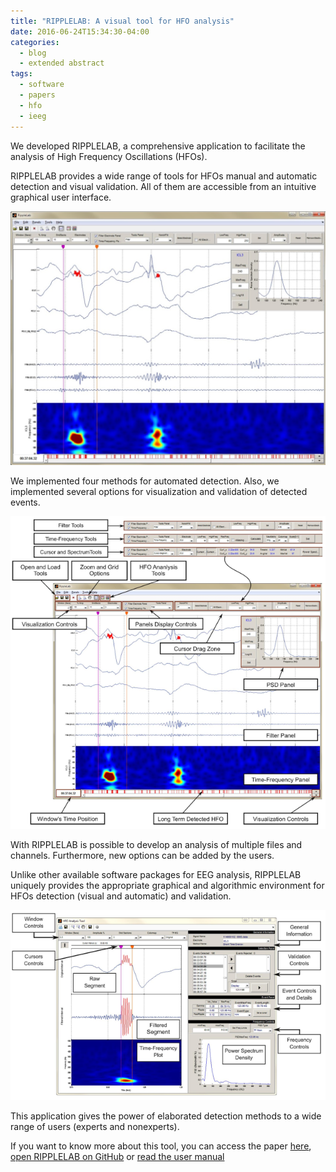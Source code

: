 ```yaml
---
title: "RIPPLELAB: A visual tool for HFO analysis"
date: 2016-06-24T15:34:30-04:00
categories:
  - blog
  - extended abstract
tags:
  - software
  - papers
  - hfo
  - ieeg
---
```


We developed RIPPLELAB, a comprehensive application to facilitate the analysis of High Frequency Oscillations (HFOs). 

RIPPLELAB provides a wide range of tools for HFOs manual and automatic detection and visual validation. All of them are accessible from an intuitive graphical user interface. 

![RIPPLELAB](\assets\post_pictures\ripplelab.jpg "Ripplelab main window")

We implemented four methods for automated detection. Also, we implemented several options for visualization and validation of detected events.

![RIPPLELAB_options](\assets\post_pictures\ripplelab_main.png "Ripplelab main options")

With RIPPLELAB is possible to develop an analysis of multiple files and channels. Furthermore, new options can be added by the users.

Unlike other available software packages for EEG analysis, RIPPLELAB uniquely provides the appropriate graphical and algorithmic environment for HFOs detection (visual and automatic) and validation.

![RIPPLELAB_validation](\assets\post_pictures\ripplelab_validation.png "Ripplelab validation window")

This application gives the power of elaborated detection methods to a wide range of users (experts and nonexperts).

If you want to know more about this tool, you can access the paper [here](https://journals.plos.org/plosone/article?id=10.1371/journal.pone.0158276), [open RIPPLELAB on GitHub](https://github.com/BSP-Uniandes/RIPPLELAB/) or [read the user manual](https://www.researchgate.net/publication/298348144_RIPPLELAB's_User_Manual)





